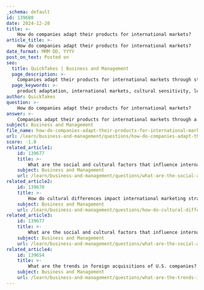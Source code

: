 ```yaml
---
_schema: default
id: 139680
date: 2024-12-20
title: >-
    How do companies adapt their products for international markets?
article_title: >-
    How do companies adapt their products for international markets?
date_format: MMM DD, YYYY
post_on_text: Posted on
seo:
  title: QuickTakes | Business and Management
  page_description: >-
    Companies adapt their products for international markets through strategies such as product adaptation, cultural sensitivity, and localization, ensuring they meet local needs and preferences.
  page_keywords: >-
    product adaptation, international markets, cultural sensitivity, localization, glocalization, market research, challenges, consumer behavior, brand image, user preferences
author: QuickTakes
question: >-
    How do companies adapt their products for international markets?
answer: >-
    Companies adapt their products for international markets through a variety of strategies that focus on meeting the unique needs, preferences, and cultural contexts of different regions. Here are some key approaches to product adaptation:\n\n1. **Product Adaptation Strategy**: This strategy involves modifying products to align with the specific requirements and preferences of local markets. It is essential for companies to conduct thorough user research, data analysis, and product testing to determine the best adaptations for their offerings. This can lead to increased sales, a broader user base, and enhanced brand image.\n\n2. **Cultural Sensitivity**: Understanding cultural differences is crucial in product adaptation. Companies must be aware of local customs, values, and consumer behavior to ensure that their products resonate with the target audience. For instance, marketing campaigns may need to adjust language, imagery, and messaging to avoid misinterpretations and to connect more effectively with local consumers.\n\n3. **Localization**: This involves modifying a product to meet the tastes and preferences of a specific market. Localization can include changes in product features, packaging, and even branding to better suit local expectations. For example, food products may be reformulated to cater to local palates, while technology products might be adapted to comply with local regulations or user preferences.\n\n4. **Glocalization**: This concept refers to the practice of adapting global products to fit local markets. Companies often implement a "glocal" strategy by maintaining a consistent global brand while tailoring specific aspects of their products or services to meet local demands. This approach allows businesses to leverage their global presence while still appealing to local consumers.\n\n5. **Market Research**: Conducting extensive market research is vital for understanding the differences between existing and new markets. This research helps identify local needs and preferences, enabling companies to make informed decisions about product adaptations.\n\n6. **Examples of Adaptation**: Various industries demonstrate successful product adaptation strategies. For instance, car manufacturers often modify vehicle designs based on regional driving practices (e.g., left-hand vs. right-hand drive). Similarly, companies like Nokia have focused on adapting their products to meet the specific demands of new markets, while other elements of the marketing mix may be adjusted to a lesser extent.\n\n7. **Challenges**: While adapting products for international markets can unlock growth opportunities, it also presents challenges. Companies must navigate the complexities of additional costs associated with research, design, and production adjustments. Moreover, they must ensure that adaptations do not compromise the core value of their brand.\n\nIn summary, successful product adaptation for international markets requires a strategic approach that combines cultural sensitivity, thorough market research, and a willingness to modify products to meet local needs. By doing so, companies can enhance their competitiveness and achieve greater success in the global marketplace.
subject: Business and Management
file_name: how-do-companies-adapt-their-products-for-international-markets.md
url: /learn/business-and-management/questions/how-do-companies-adapt-their-products-for-international-markets
score: -1.0
related_article1:
    id: 139677
    title: >-
        What are the social and cultural factors that influence international marketing?
    subject: Business and Management
    url: /learn/business-and-management/questions/what-are-the-social-and-cultural-factors-that-influence-international-marketing
related_article2:
    id: 139670
    title: >-
        How do cultural differences impact international marketing strategies?
    subject: Business and Management
    url: /learn/business-and-management/questions/how-do-cultural-differences-impact-international-marketing-strategies
related_article3:
    id: 139677
    title: >-
        What are the social and cultural factors that influence international marketing?
    subject: Business and Management
    url: /learn/business-and-management/questions/what-are-the-social-and-cultural-factors-that-influence-international-marketing
related_article4:
    id: 139654
    title: >-
        What are the trends in foreign acquisitions of U.S. companies?
    subject: Business and Management
    url: /learn/business-and-management/questions/what-are-the-trends-in-foreign-acquisitions-of-us-companies
---
```


&nbsp;
